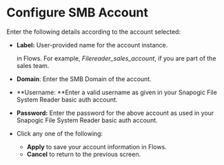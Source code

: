 # Configure SMB Account

Enter the following details according to the account selected: 

*   **Label:** User-provided name for the account instance.

    in Flows. For example, _Filereader_sales_account_, if you are part of the sales team.
* **Domain**: Enter the SMB Domain of the account. 
* **Username: **Enter a valid username as given in your Snapogic File System Reader basic auth account.
* **Password:** Enter the password for the above account as used in your Snapogic File System Reader basic auth account.
* Click any one of the following:
  * **Apply** to save your account information in Flows.
  * **Cancel** to return to the previous screen.
